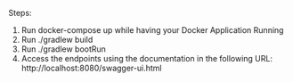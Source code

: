 Steps:
1) Run docker-compose up while having your Docker Application Running
2) Run ./gradlew build
3) Run ./gradlew bootRun
4) Access the endpoints using the documentation in  the following URL: http://localhost:8080/swagger-ui.html